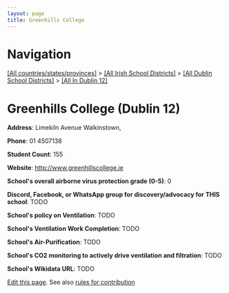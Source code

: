 ```yaml
---
layout: page
title: Greenhills College
---
```

# Navigation

[[All countries/states/provinces]](../../../..) > [[All Irish School Districts]](../../..) > [[All Dublin School Districts]](../..) > [[All In Dublin 12]](..)

# Greenhills College (Dublin 12)

**Address**: Limekiln Avenue Walkinstown,

**Phone**: 01 4507138

**Student Count**: 155

**Website**: <http://www.greenhillscollege.ie>

**School's overall airborne virus protection grade (0-5)**: 0

**Discord, Facebook, or WhatsApp group for discovery/advocacy for THIS school**: TODO

**School's policy on Ventilation**: TODO

**School's Ventilation Work Completion**: TODO

**School's Air-Purification**: TODO

**School's CO2 monitoring to actively drive ventilation and filtration**: TODO

**School's Wikidata URL**: TODO


[Edit this page](https://github.com/ventilate-schools/Ireland/edit/main/./Dublin_12/Greenhills_College.md). See also [rules for contribution](../../../contribution-rules/)